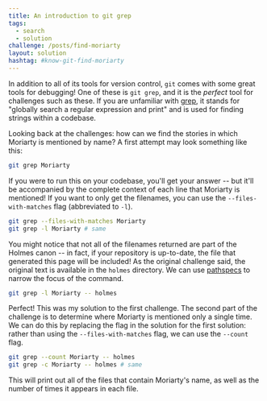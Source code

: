```yaml
---
title: An introduction to git grep
tags:
  - search
  - solution
challenge: /posts/find-moriarty
layout: solution
hashtag: #know-git-find-moriarty
---
```


In addition to all of its tools for version control, `git` comes with some great tools for debugging! One of these is `git grep`, and it is the _perfect_ tool for challenges such as these. If you are unfamiliar with [grep](https://en.wikipedia.org/wiki/Grep), it stands for "globally search a regular expression and print" and is used for finding strings within a codebase.

Looking back at the challenges: how can we find the stories in which Moriarty is mentioned by name? A first attempt may look something like this:

```bash
git grep Moriarty
```

If you were to run this on your codebase, you'll get your answer -- but it'll be accompanied by the complete context of each line that Moriarty is mentioned! If you want to only get the filenames, you can use the `--files-with-matches` flag (abbreviated to `-l`).

```bash
git grep --files-with-matches Moriarty
git grep -l Moriarty # same
```

You might notice that not all of the filenames returned are part of the Holmes canon -- in fact, if your repository is up-to-date, the file that generated this page will be included! As the original challenge said, the original text is available in the `holmes` directory. We can use <a href='https://css-tricks.com/git-pathspecs-and-how-to-use-them/'>pathspecs</a> to narrow the focus of the command.

```bash
git grep -l Moriarty -- holmes
```

Perfect! This was my solution to the first challenge. The second part of the challenge is to determine where Moriarty is mentioned only a single time. We can do this by replacing the flag in the solution for the first solution: rather than using the `--files-with-matches` flag, we can use the `--count` flag.

```bash
git grep --count Moriarty -- holmes
git grep -c Moriarty -- holmes # same
```

This will print out all of the files that contain Moriarty's name, as well as the number of times it appears in each file.
